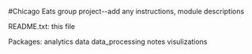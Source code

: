 #Chicago Eats group project--add any instructions, module descriptions

README.txt: this file

Packages:
analytics 
data
data_processing
notes
visulizations
